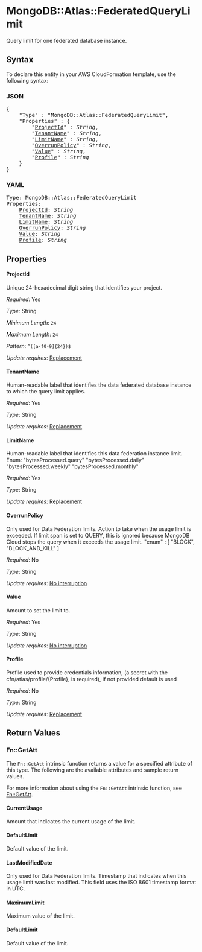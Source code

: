 # MongoDB::Atlas::FederatedQueryLimit

Query limit for one federated database instance.

## Syntax

To declare this entity in your AWS CloudFormation template, use the following syntax:

### JSON

<pre>
{
    "Type" : "MongoDB::Atlas::FederatedQueryLimit",
    "Properties" : {
        "<a href="#projectid" title="ProjectId">ProjectId</a>" : <i>String</i>,
        "<a href="#tenantname" title="TenantName">TenantName</a>" : <i>String</i>,
        "<a href="#limitname" title="LimitName">LimitName</a>" : <i>String</i>,
        "<a href="#overrunpolicy" title="OverrunPolicy">OverrunPolicy</a>" : <i>String</i>,
        "<a href="#value" title="Value">Value</a>" : <i>String</i>,
        "<a href="#profile" title="Profile">Profile</a>" : <i>String</i>
    }
}
</pre>

### YAML

<pre>
Type: MongoDB::Atlas::FederatedQueryLimit
Properties:
    <a href="#projectid" title="ProjectId">ProjectId</a>: <i>String</i>
    <a href="#tenantname" title="TenantName">TenantName</a>: <i>String</i>
    <a href="#limitname" title="LimitName">LimitName</a>: <i>String</i>
    <a href="#overrunpolicy" title="OverrunPolicy">OverrunPolicy</a>: <i>String</i>
    <a href="#value" title="Value">Value</a>: <i>String</i>
    <a href="#profile" title="Profile">Profile</a>: <i>String</i>
</pre>

## Properties

#### ProjectId

Unique 24-hexadecimal digit string that identifies your project.

_Required_: Yes

_Type_: String

_Minimum Length_: <code>24</code>

_Maximum Length_: <code>24</code>

_Pattern_: <code>^([a-f0-9]{24})$</code>

_Update requires_: [Replacement](https://docs.aws.amazon.com/AWSCloudFormation/latest/UserGuide/using-cfn-updating-stacks-update-behaviors.html#update-replacement)

#### TenantName

Human-readable label that identifies the data federated database instance to which the query limit applies.

_Required_: Yes

_Type_: String

_Update requires_: [Replacement](https://docs.aws.amazon.com/AWSCloudFormation/latest/UserGuide/using-cfn-updating-stacks-update-behaviors.html#update-replacement)

#### LimitName

Human-readable label that identifies this data federation instance limit. Enum: "bytesProcessed.query" "bytesProcessed.daily" "bytesProcessed.weekly" "bytesProcessed.monthly"

_Required_: Yes

_Type_: String

_Update requires_: [Replacement](https://docs.aws.amazon.com/AWSCloudFormation/latest/UserGuide/using-cfn-updating-stacks-update-behaviors.html#update-replacement)

#### OverrunPolicy

Only used for Data Federation limits. Action to take when the usage limit is exceeded. If limit span is set to QUERY, this is ignored because MongoDB Cloud stops the query when it exceeds the usage limit. "enum" : [ "BLOCK", "BLOCK_AND_KILL" ]

_Required_: No

_Type_: String

_Update requires_: [No interruption](https://docs.aws.amazon.com/AWSCloudFormation/latest/UserGuide/using-cfn-updating-stacks-update-behaviors.html#update-no-interrupt)

#### Value

Amount to set the limit to.

_Required_: Yes

_Type_: String

_Update requires_: [No interruption](https://docs.aws.amazon.com/AWSCloudFormation/latest/UserGuide/using-cfn-updating-stacks-update-behaviors.html#update-no-interrupt)

#### Profile

Profile used to provide credentials information, (a secret with the cfn/atlas/profile/{Profile}, is required), if not provided default is used

_Required_: No

_Type_: String

_Update requires_: [Replacement](https://docs.aws.amazon.com/AWSCloudFormation/latest/UserGuide/using-cfn-updating-stacks-update-behaviors.html#update-replacement)

## Return Values

### Fn::GetAtt

The `Fn::GetAtt` intrinsic function returns a value for a specified attribute of this type. The following are the available attributes and sample return values.

For more information about using the `Fn::GetAtt` intrinsic function, see [Fn::GetAtt](https://docs.aws.amazon.com/AWSCloudFormation/latest/UserGuide/intrinsic-function-reference-getatt.html).

#### CurrentUsage

Amount that indicates the current usage of the limit.

#### DefaultLimit

Default value of the limit.

#### LastModifiedDate

Only used for Data Federation limits. Timestamp that indicates when this usage limit was last modified. This field uses the ISO 8601 timestamp format in UTC.

#### MaximumLimit

Maximum value of the limit.

#### DefaultLimit

Default value of the limit.

